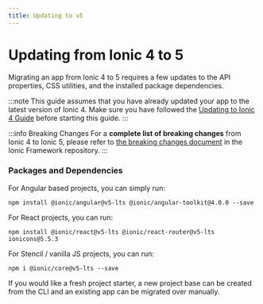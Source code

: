 ```yaml
---
title: Updating to v5
---
```


# Updating from Ionic 4 to 5

Migrating an app from Ionic 4 to 5 requires a few updates to the API properties, CSS utilities, and the installed package dependencies.

:::note
This guide assumes that you have already updated your app to the latest version of Ionic 4. Make sure you have followed the [Updating to Ionic 4 Guide](./4-0) before starting this guide.
:::

:::info Breaking Changes
For a **complete list of breaking changes** from Ionic 4 to Ionic 5, please refer to [the breaking changes document](https://github.com/ionic-team/ionic-framework/blob/main/BREAKING_ARCHIVE/v5.md) in the Ionic Framework repository.
:::

### Packages and Dependencies

For Angular based projects, you can simply run:

```shell
npm install @ionic/angular@v5-lts @ionic/angular-toolkit@4.0.0 --save
```

For React projects, you can run:

```shell
npm install @ionic/react@v5-lts @ionic/react-router@v5-lts ionicons@5.5.3
```

For Stencil / vanilla JS projects, you can run:

```shell
npm i @ionic/core@v5-lts --save
```

If you would like a fresh project starter, a new project base can be created from the CLI and an existing app can be migrated over manually.
